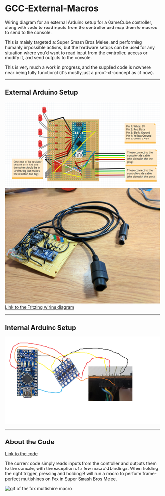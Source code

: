 # GCC-External-Macros
Wiring diagram for an external Arduino setup for a GameCube controller, along with code to read inputs from the controller and map them to macros to send to the console.

This is mainly targeted at Super Smash Bros Melee, and performing humanly impossible actions, but the hardware setups can be used for any situation where you'd want to read input from the controller, access or modify it, and send outputs to the console.

This is very much a work in progress, and the supplied code is nowhere near being fully functional (it's mostly just a proof-of-concept as of now).

-----------------------------------

## External Arduino Setup
![external_wiring](external_diagram.png)
![external_wiring irl](external_wiring_real.jpg)
[Link to the Fritzing wiring diagram](external_diagram.fzz)

-----------------------------------

## Internal Arduino Setup
![internal_wiring](internal_diagram.png)

-----------------------------------

## About the Code
[Link to the code](controller_mod.ino)

The current code simply reads inputs from the controller and outputs them to the console, with the exception of a few macro'd bindings. When holding the right trigger, pressing and holding B will run a macro to perform frame-perfect multishines on Fox in Super Smash Bros Melee.

![gif of the fox multishine macro](multishine.gif)
